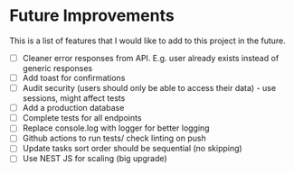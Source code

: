 # Future Improvements

This is a list of features that I would like to add to this project in the future.

-   [ ] Cleaner error responses from API. E.g. user already exists instead of generic responses
-   [ ] Add toast for confirmations
-   [ ] Audit security (users should only be able to access their data) - use sessions, might affect tests
-   [ ] Add a production database
-   [ ] Complete tests for all endpoints
-   [ ] Replace console.log with logger for better logging
-   [ ] Github actions to run tests/ check linting on push
-   [ ] Update tasks sort order should be sequential (no skipping)
-   [ ] Use NEST JS for scaling (big upgrade)
